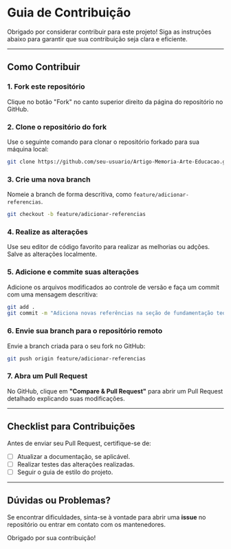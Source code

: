 # Guia de Contribuição

Obrigado por considerar contribuir para este projeto! Siga as instruções abaixo para garantir que sua contribuição seja clara e eficiente.

---

## Como Contribuir

### 1. **Fork este repositório**
Clique no botão "Fork" no canto superior direito da página do repositório no GitHub.

### 2. **Clone o repositório do fork**
Use o seguinte comando para clonar o repositório forkado para sua máquina local:
```bash
git clone https://github.com/seu-usuario/Artigo-Memoria-Arte-Educacao.git
```

### 3. **Crie uma nova branch**
Nomeie a branch de forma descritiva, como `feature/adicionar-referencias`.
```bash
git checkout -b feature/adicionar-referencias
```

### 4. **Realize as alterações**
Use seu editor de código favorito para realizar as melhorias ou adções. Salve as alterações localmente.

### 5. **Adicione e commite suas alterações**
Adicione os arquivos modificados ao controle de versão e faça um commit com uma mensagem descritiva:
```bash
git add .
git commit -m "Adiciona novas referências na seção de fundamentação teórica"
```

### 6. **Envie sua branch para o repositório remoto**
Envie a branch criada para o seu fork no GitHub:
```bash
git push origin feature/adicionar-referencias
```

### 7. **Abra um Pull Request**
No GitHub, clique em **"Compare & Pull Request"** para abrir um Pull Request detalhado explicando suas modificações.

---

## Checklist para Contribuições

Antes de enviar seu Pull Request, certifique-se de:

- [ ] Atualizar a documentação, se aplicável.
- [ ] Realizar testes das alterações realizadas.
- [ ] Seguir o guia de estilo do projeto.

---

## Dúvidas ou Problemas?

Se encontrar dificuldades, sinta-se à vontade para abrir uma **issue** no repositório ou entrar em contato com os mantenedores.

Obrigado por sua contribuição!
